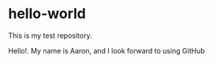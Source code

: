 # hello-world
This is my test repository.

Hello!. My name is Aaron, and I look forward to using GitHub
